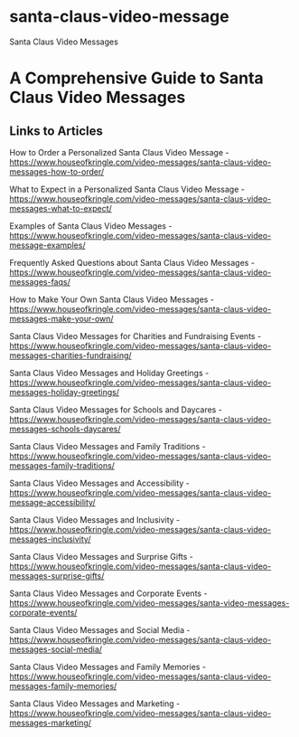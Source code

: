 # santa-claus-video-message
Santa Claus Video Messages
<h1>A Comprehensive Guide to Santa Claus Video Messages</h1>
<h2>Links to Articles</h2>

How to Order a Personalized Santa Claus Video Message - https://www.houseofkringle.com/video-messages/santa-claus-video-messages-how-to-order/

What to Expect in a Personalized Santa Claus Video Message - https://www.houseofkringle.com/video-messages/santa-claus-video-messages-what-to-expect/

Examples of Santa Claus Video Messages - https://www.houseofkringle.com/video-messages/santa-claus-video-message-examples/

Frequently Asked Questions about Santa Claus Video Messages - https://www.houseofkringle.com/video-messages/santa-claus-video-messages-faqs/

How to Make Your Own Santa Claus Video Messages - https://www.houseofkringle.com/video-messages/santa-claus-video-messages-make-your-own/

Santa Claus Video Messages for Charities and Fundraising Events - https://www.houseofkringle.com/video-messages/santa-claus-video-messages-charities-fundraising/

Santa Claus Video Messages and Holiday Greetings - https://www.houseofkringle.com/video-messages/santa-claus-video-messages-holiday-greetings/

Santa Claus Video Messages for Schools and Daycares - https://www.houseofkringle.com/video-messages/santa-claus-video-messages-schools-daycares/

Santa Claus Video Messages and Family Traditions - https://www.houseofkringle.com/video-messages/santa-claus-video-messages-family-traditions/

Santa Claus Video Messages and Accessibility - https://www.houseofkringle.com/video-messages/santa-claus-video-message-accessibility/

Santa Claus Video Messages and Inclusivity - https://www.houseofkringle.com/video-messages/santa-claus-video-messages-inclusivity/

Santa Claus Video Messages and Surprise Gifts - https://www.houseofkringle.com/video-messages/santa-claus-video-messages-surprise-gifts/

Santa Claus Video Messages and Corporate Events - https://www.houseofkringle.com/video-messages/santa-video-messages-corporate-events/

Santa Claus Video Messages and Social Media - https://www.houseofkringle.com/video-messages/santa-claus-video-messages-social-media/

Santa Claus Video Messages and Family Memories - https://www.houseofkringle.com/video-messages/santa-claus-video-messages-family-memories/

Santa Claus Video Messages and Marketing - https://www.houseofkringle.com/video-messages/santa-claus-video-messages-marketing/
